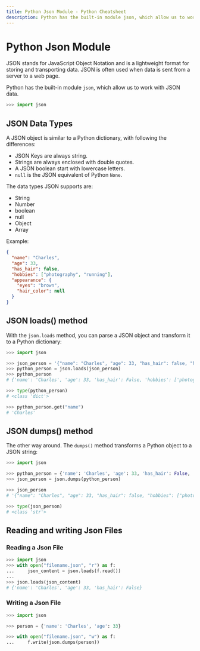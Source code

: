 ```yaml
---
title: Python Json Module - Python Cheatsheet
description: Python has the built-in module json, which allow us to work with JSON (JavaScript Object Notation) data.
---
```


# Python Json Module

JSON stands for JavaScript Object Notation and is a lightweight format for storing and transporting data. JSON is often used when data is sent from a server to a web page.

Python has the built-in module `json`, which allow us to work with JSON data.

```python
>>> import json
```

## JSON Data Types

A JSON object is similar to a Python dictionary, with following the differences:

- JSON Keys are always string.
- Strings are always enclosed with double quotes.
- A JSON boolean start with lowercase letters.
- `null` is the JSON equivalent of Python `None`.

The data types JSON supports are:

- String
- Number
- boolean
- null
- Object
- Array

Example:

```json
{
  "name": "Charles",
  "age": 33,
  "has_hair": false,
  "hobbies": ["photography", "running"],
  "appearance": {
    "eyes": "brown",
    "hair_color": null
  }
}
```

## JSON loads() method

With the `json.loads` method, you can parse a JSON object and transform it to a Python dictionary:

```python
>>> import json

>>> json_person = '{"name": "Charles", "age": 33, "has_hair": false, "hobbies": ["photography", "running"]}'
>>> python_person = json.loads(json_person)
>>> python_person
# {'name': 'Charles', 'age': 33, 'has_hair': False, 'hobbies': ['photography', 'running']}

>>> type(python_person)
# <class 'dict'>

>>> python_person.get("name")
# 'Charles'
```

## JSON dumps() method

The other way around. The `dumps()` method transforms a Python object to a JSON string:

```python
>>> import json

>>> python_person = {'name': 'Charles', 'age': 33, 'has_hair': False, 'hobbies': ['photography', 'running']}
>>> json_person = json.dumps(python_person)

>>> json_person
# '{"name": "Charles", "age": 33, "has_hair": false, "hobbies": ["photography", "running"]}'

>>> type(json_person)
# <class 'str'>
```

## Reading and writing Json Files

### Reading a Json File

```python
>>> import json
>>> with open("filename.json", "r") as f:
...     json_content = json.loads(f.read())
...
>>> json.loads(json_content)
# {'name': 'Charles', 'age': 33, 'has_hair': False}
```

### Writing a Json File

```python
>>> import json

>>> person = {'name': 'Charles', 'age': 33}

>>> with open("filename.json", "w") as f:
...     f.write(json.dumps(person))
```
